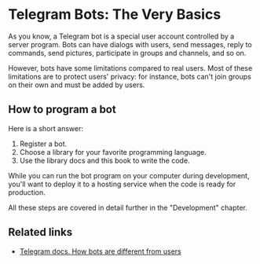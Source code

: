 # Telegram Bots: The Very Basics

As you know, a Telegram bot is a special user account controlled by a server program.
Bots can have dialogs with users, send messages, reply to commands,
send pictures, participate in groups and channels, and so on.

However, bots have some limitations compared to real users. 
Most of these limitations are to protect users' privacy:
for instance, bots can't join groups on their own and must be added by users.

<!--
::: info
Although technically bots are a kind of user account, in this book, I use the term 'users' to refer to people's accounts.
:::
-->


## How to program a bot

Here is a short answer:

1. Register a bot.
2. Choose a library for your favorite programming language.
3. Use the library docs and this book to write the code.

While you can run the bot program on your computer during development, 
you'll want to deploy it to a hosting service when the code is ready for production.

All these steps are covered in detail further in the "Development" chapter.

## Related links

- [Telegram docs. How bots are different from users](https://core.telegram.org/bots#how-do-bots-work)
